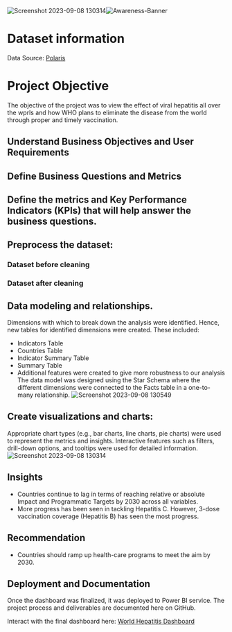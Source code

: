 ![Screenshot 2023-09-08 130314](https://github.com/Datafyde/World_Hepatitis/assets/135570337/370b04bc-6cd2-4a30-b3f3-fd707fb9fa8d)![Awareness-Banner](https://github.com/Datafyde/World_Hepatitis/assets/135570337/ac98db33-1516-4b06-a77f-3cdf37ffaf21)

# Dataset information
Data Source: [Polaris](https://cdafound.org/polaris/)

# Project Objective
The objective of the project was to view the effect of viral hepatitis all over the wprls and how WHO plans to eliminate the disease from the world through proper and timely vaccination.

## Understand Business Objectives and User Requirements

## Define Business Questions and Metrics

## Define the metrics and Key Performance Indicators (KPIs) that will help answer the business questions. 

## Preprocess the dataset:
### Dataset before cleaning
### Dataset after cleaning

## Data modeling and relationships.
Dimensions with which to break down the analysis were identified. Hence, new tables for identified dimensions were created. These included:
- Indicators Table
- Countries Table
- Indicator Summary Table
- Summary Table
- Additional features were created to give more robustness to our analysis
The data model was designed using the Star Schema where the different dimensions were connected to the Facts table in a one-to-many relationship.
![Screenshot 2023-09-08 130549](https://github.com/Datafyde/World_Hepatitis/assets/135570337/5e41cf0a-f461-44ad-9de2-cd2379b9073f)

## Create visualizations and charts:
Appropriate chart types (e.g., bar charts, line charts, pie charts) were used to represent the metrics and insights. Interactive features such as filters, drill-down options, and tooltips were used for detailed information.
![Screenshot 2023-09-08 130314](https://github.com/Datafyde/World_Hepatitis/assets/135570337/53eb6268-1011-4c43-9d4e-0cab7dbe6250)

## Insights
- Countries continue to lag in terms of reaching relative or absolute Impact and Programmatic Targets by 2030 across all variables.
- More progress has been seen in tackling Hepatitis C. However, 3-dose vaccination coverage (Hepatitis B) has seen the most progress.

## Recommendation
- Countries should ramp up health-care programs to meet the aim by 2030.

## Deployment and Documentation
Once the dashboard was finalized, it was deployed to Power BI service. The project process and deliverables are documented here on GitHub.

Interact with the final dashboard here:
[World Hepatitis Dashboard](http://bit.ly/viral-hepatitis-dashboard)
